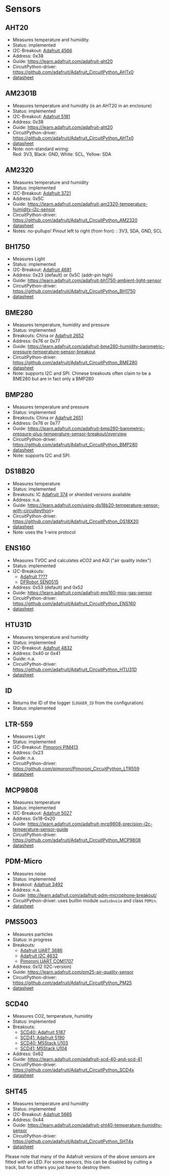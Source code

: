 Sensors
=======

AHT20
-----

  - Measures temperature and humidity.
  - Status: implemented
  - I2C-Breakout: [Adafruit  4566](https://adafru.it/4566)
  - Address: 0x38
  - Guide: <https://learn.adafruit.com/adafruit-aht20>
  - CircuitPython-driver: <https://github.com/adafruit/Adafruit_CircuitPython_AHTx0>
  - [datasheet](https://cdn-learn.adafruit.com/assets/assets/000/091/676/original/AHT20-datasheet-2020-4-16.pdf?1591047915)


AM2301B
-------

  - Measures temperature and humidity (is an AHT20 in an enclosure)
  - Status: implemented
  - I2C-Breakout: [Adafruit  5181](https://adafru.it/5181)
  - Address: 0x38
  - Guide: <https://learn.adafruit.com/adafruit-aht20>
  - CircuitPython-driver: <https://github.com/adafruit/Adafruit_CircuitPython_AHTx0>
  - [datasheet](https://cdn-shop.adafruit.com/product-files/5181/5181_AM2301B.pdf)
  - Note: non-standard wiring:  
    Red: 3V3, Black: GND, White: SCL, Yellow: SDA


AM2320
-------

  - Measures temperature and humidity
  - Status: implemented
  - I2C-Breakout: [Adafruit  3721](https://adafru.it/3721)
  - Address: 0x5C
  - Guide: <https://learn.adafruit.com/adafruit-am2320-temperature-humidity-i2c-sensor>
  - CircuitPython-driver: <https://github.com/adafruit/Adafruit_CircuitPython_AM2320>
  - [datasheet](https://cdn-shop.adafruit.com/product-files/3721/AM2320.pdf)
  - Notes: no-pullups! Pinout left to right (from fron): : 3V3, SDA, GND, SCL


BH1750
------

  - Measures Light
  - Status: implemented
  - I2C-Breakout: [Adafruit  4681](https://adafru.it/4681)
  - Address: 0x23 (default) or 0x5C (addr-pin high)
  - Guide: <https://learn.adafruit.com/adafruit-bh1750-ambient-light-sensor>
  - CircuitPython-driver: <https://github.com/adafruit/Adafruit_CircuitPython_BH1750>
  - [datasheet](https://www.mouser.com/datasheet/2/348/bh1750fvi-e-186247.pdf)


BME280
------

  - Measures temperature, humidity and pressure
  - Status: implemented
  - Breakouts: China or [Adafruit 2652](https://adafru.it/2652)
  - Address: 0x76 or 0x77
  - Guide: <https://learn.adafruit.com/adafruit-bme280-humidity-barometric-pressure-temperature-sensor-breakout>
  - CircuitPython-driver: <https://github.com/adafruit/Adafruit_CircuitPython_BME280>
  - [datasheet](https://cdn-learn.adafruit.com/assets/assets/000/115/588/original/bst-bme280-ds002.pdf?1664822559)
  - Note: supports I2C and SPI. Chinese breakouts often claim to be a  
    BME280 but are in fact only a BMP280 


BMP280
------

  - Measures temperature and pressure
  - Status: implemented
  - Breakouts: China or [Adafruit 2651](https://adafru.it/2651)
  - Address: 0x76 or 0x77
  - Guide: <https://learn.adafruit.com/adafruit-bmp280-barometric-pressure-plus-temperature-sensor-breakout/overview>
  - CircuitPython-driver: <https://github.com/adafruit/Adafruit_CircuitPython_BMP280>
  - [datasheet](http://www.adafruit.com/datasheets/BST-BMP280-DS001-11.pdf)
  - Note: supports I2C and SPI.


DS18B20
-------

  - Measures temperature
  - Status: implemented
  - Breakouts: IC [Adafruit 374](https://adafru.it/374) or shielded versions available
  - Address: n.a.
  - Guide: <https://learn.adafruit.com/using-ds18b20-temperature-sensor-with-circuitpython>>
  - CircuitPython-driver: <https://github.com/adafruit/Adafruit_CircuitPython_DS18X20>
  - [datasheet](https://cdn-shop.adafruit.com/datasheets/DS18B20.pdf)
  - Note: uses the 1-wire protocol


ENS160
------

  - Measures TVOC and calculates eCO2 and AQI ("air quality index")
  - Status: implemented
  - I2C-Breakouts:
      - [Adafruit  ????](https://adafru.it/????)
      - [DFRobot SEN0515]()
  - Address: 0x53 (default) and 0x52
  - Guide: <https://learn.adafruit.com/adafruit-ens160-mox-gas-sensor>
  - CircuitPython-driver: <https://github.com/adafruit/Adafruit_CircuitPython_ENS160>
  - [datasheet](https://cdn-learn.adafruit.com/assets/assets/000/115/331/original/SC_001224_DS_1_ENS160_Datasheet_Rev_0_95-2258311.pdf?1663951433)


HTU31D
------

  - Measures temperature and humidity
  - Status: implemented
  - I2C-Breakout: [Adafruit  4832](https://adafru.it/4832)
  - Address: 0x40 or 0x41
  - Guide: n.a.
  - CircuitPython-driver: <https://github.com/adafruit/Adafruit_CircuitPython_HTU31D>
  - [datasheet](https://www.te.com/usa-en/product-CAT-HSC0007.datasheet.pdf)


ID
--

  - Returns the ID of the logger (`LOGGER_ID` from the configuration)
  - Status: implemented


LTR-559
-------

  - Measures Light
  - Status: implemented
  - I2C-Breakout: [Pimoroni PIM413](https://shop.pimoroni.com/products/ltr-559-light-proximity-sensor-breakout)
  - Address: 0x23
  - Guide: n.a.
  - CircuitPython-driver: <https://github.com/pimoroni/Pimoroni_CircuitPython_LTR559>
  - [datasheet](https://optoelectronics.liteon.com/upload/download/DS86-2013-0003/LTR-559ALS-01_DS_V1.pdf)


MCP9808
-------

  - Measures temperature
  - Status: implemented
  - I2C-Breakout: [Adafruit  5027](https://adafru.it/5027)
  - Address: 0x18-0x20
  - Guide: <https://learn.adafruit.com/adafruit-mcp9808-precision-i2c-temperature-sensor-guide>
  - CircuitPython-driver: <https://github.com/adafruit/Adafruit_CircuitPython_MCP9808>
  - [datasheet](https://ww1.microchip.com/downloads/en/DeviceDoc/25095A.pdf)


PDM-Micro
---------

  - Measures noise
  - Status: implemented
  - Breakout: [Adafruit  3492](https://adafru.it/3492)
  - Address: n.a.
  - Guide: <http://learn.adafruit.com/adafruit-pdm-microphone-breakout/>
  - CircuitPython-driver: uses builtin module `audiobusio` and class `PDMin`.
  - [datasheet](https://cdn-learn.adafruit.com/assets/assets/000/049/977/original/MP34DT01-M.pdf)


PMS5003
-------

  - Measures particles
  - Status: in progress
  - Breakouts:
      - [Adafruit UART 3686](https://adafru.it/3686)
      - [Adafruit I2C 4632](https://adafru.it/4632)
      - [Pimoroni UART COM1707](https://shop.pimoroni.com/products/pms5003-particulate-matter-sensor-with-cable)
  - Address: 0x12 (I2C-version)
  - Guide: <https://learn.adafruit.com/pm25-air-quality-sensor>
  - CircuitPython-driver: <https://github.com/adafruit/Adafruit_CircuitPython_PM25>
  - [datasheet](https://cdn-shop.adafruit.com/product-files/3686/plantower-pms5003-manual_v2-3.pdf)


SCD40
-----

  - Measures CO2, temperature, humidity
  - Status: implemented
  - Breakouts:
      - [SCD40: Adafruit  5187](https://adafru.it/5187)
      - [SCD41: Adafruit  5190](https://adafru.it/5190)
      - [SCD40: M5Stack U103](https://shop.m5stack.com/products/co2-unit-with-temperature-and-humidity-sensor-scd40)
      - [SCD41: M5Stack U104](https://shop.m5stack.com/products/co2l-unit-with-temperature-and-humidity-sensor-scd41)
  - Address: 0x62
  - Guide: <https://learn.adafruit.com/adafruit-scd-40-and-scd-41>
  - CircuitPython-driver: <https://github.com/adafruit/Adafruit_CircuitPython_SCD4x>
  - [datasheet](https://www.sensirion.com/media/documents/48C4B7FB/64C134E7/Sensirion_SCD4x_Datasheet.pdf)


SHT45
-----

  - Measures temperature and humidity
  - Status: implemented
  - I2C-Breakout: [Adafruit  5665](https://adafru.it/5665)
  - Address: 0x44
  - Guide: <https://learn.adafruit.com/adafruit-sht40-temperature-humidity-sensor>
  - CircuitPython-driver: <https://github.com/adafruit/Adafruit_CircuitPython_SHT4x>
  - [datasheet](https://cdn-learn.adafruit.com/assets/assets/000/117/503/original/Datasheet_SHT4x.pdf?1673387912)


Please note that many of the Adafruit versions of the above sensors are
fitted with an LED. For some sensors, this can be disabled by cutting
a track, but for others you just have to destroy them.
